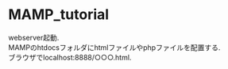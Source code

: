 # MAMP_tutorial
webserver起動.  
MAMPのhtdocsフォルダにhtmlファイルやphpファイルを配置する.  
ブラウザでlocalhost:8888/○○○.html.  
 
